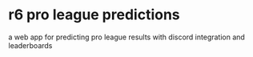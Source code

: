 # r6 pro league predictions
 a web app for predicting pro league results with discord integration and leaderboards
